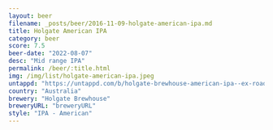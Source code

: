 ```yaml
---
layout: beer
filename: _posts/beer/2016-11-09-holgate-american-ipa.md
title: Holgate American IPA
category: beer
score: 7.5
beer-date: "2022-08-07"
desc: "Mid range IPA"
permalink: /beer/:title.html
img: /img/list/holgate-american-ipa.jpeg
untappd: "https://untappd.com/b/holgate-brewhouse-american-ipa--ex-road-trip-/28311"
country: "Australia"
brewery: "Holgate Brewhouse"
breweryURL: "breweryURL"
style: "IPA - American"
---
```

